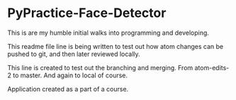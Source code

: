 # PyPractice-Face-Detector

This is are my humble initial walks into programming and developing.

This readme file line is being written to test out how atom changes can be pushed to git, and then later reviewed locally.

This line is created to test out the branching and merging. From atom-edits-2 to master. And again to local of course.  

Application created as a part of a course.
